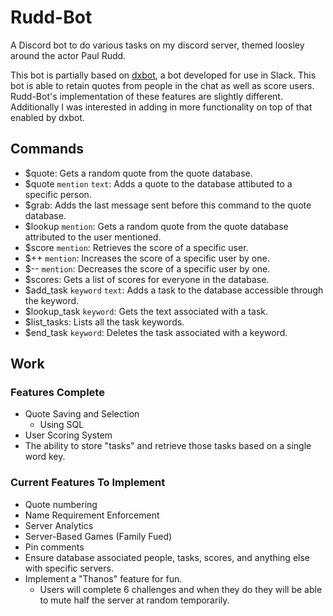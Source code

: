 # Rudd-Bot
A Discord bot to do various tasks on my discord server, themed loosley around the actor Paul Rudd.

This bot is partially based on [dxbot](https://github.com/crypticism/dxbot2.0), a bot developed for use in Slack. This bot is able to retain quotes from people in the chat as well as score users. Rudd-Bot's implementation of these features are slightly different. Additionally I was interested in adding in more functionality on top of that enabled by dxbot.

## Commands
- $quote: Gets a random quote from the quote database.
- $quote `mention` `text`: Adds a quote to the database attibuted to a specific person.
- $grab: Adds the last message sent before this command to the quote database.
- $lookup `mention`: Gets a random quote from the quote database attributed to the user mentioned.
- $score `mention`: Retrieves the score of a specific user.
- $++ `mention`: Increases the score of a specific user by one.
- $-- `mention`: Decreases the score of a specific user by one.
- $scores: Gets a list of scores for everyone in the database.
- $add_task `keyword` `text`: Adds a task to the database accessible through the keyword.
- $lookup_task `keyword`: Gets the text associated with a task.
- $list_tasks: Lists all the task keywords.
- $end_task `keyword`: Deletes the task associated with a keyword.

## Work
### Features Complete
- Quote Saving and Selection
   - Using SQL
- User Scoring System
- The ability to store "tasks" and retrieve those tasks based on a single word key.

### Current Features To Implement
 - Quote numbering
 - Name Requirement Enforcement
 - Server Analytics
 - Server-Based Games (Family Fued)
 - Pin comments
 - Ensure database associated people, tasks, scores, and anything else with specific servers.
 - Implement a "Thanos" feature for fun.
   - Users will complete 6 challenges and when they do they will be able to mute half the server at random temporarily.


